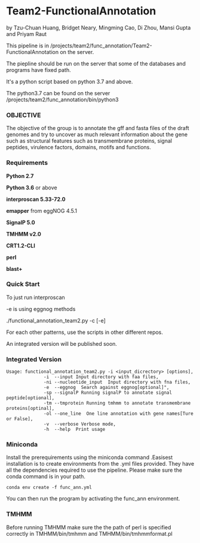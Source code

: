 # Team2-FunctionalAnnotation

by Tzu-Chuan Huang, Bridget Neary, Mingming Cao, Di Zhou, Mansi Gupta and Priyam Raut

This pipeline is in /projects/team2/func_annotation/Team2-FunctionalAnnotation on the server.

The piepline should be run on the server that some of the databases and programs have fixed path.

It's a python script based on python 3.7 and above. 

The python3.7 can be found on the server /projects/team2/func_annotation/bin/python3

### OBJECTIVE

The objective of the group is to annotate the gff and fasta files of the draft genomes and try to uncover as much relevant information about the gene such as structural features such as transmembrane proteins, signal peptides, virulence factors, domains, motifs and functions.

### Requirements

**Python 2.7** 

**Python 3.6** or above

**interproscan 5.33-72.0**

**emapper** from eggNOG 4.5.1

**SignalP 5.0**

**TMHMM v2.0**

**CRT1.2-CLI**

**perl**

**blast+**

### Quick Start

To just run interproscan

-e is using eggnog methods

./functional_annotation_team2.py -c <clusteredfile> [-e] 
  
For each other patterns, use the scripts in other different repos.

An integrated version will be published soon.


### Integrated Version

```shell
Usage: functional_annotation_team2.py -i <input_dicrectory> [options],
              -i  --input Input directory with faa files,
              -ni --nucleotide_input  Input directory with fna files,
              -e  --eggnog  Search against eggnog[optional]",
              -sp --signalP Running signalP to annotate signal peptide[optional],
              -tm --tmprotein Running tmhmm to annotate transmembrane proteins[optinal],
              -ol --one_line  One line annotation with gene names[Ture or False],
              -v  --verbose Verbose mode,
              -h  --help  Print usage
```

### Miniconda

Install the prerequirements using the miniconda command .Easisest installation is to create environments from the .yml files provided. They have all the dependencies required to use the pipeline. Please make sure the conda command is in your path.
```shell 
conda env create -f func_ann.yml
```
You can then run the program by activating the func_ann environment.

### TMHMM
Before running TMHMM make sure the the path of perl is specified correctly in TMHMM/bin/tmhmm and TMHMM/bin/tmhmmformat.pl
